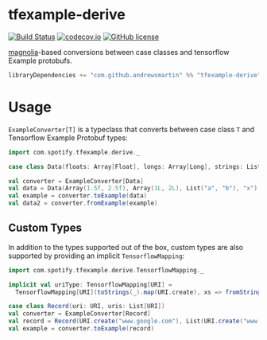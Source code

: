 tfexample-derive
==================

[![Build Status](https://travis-ci.com/andrewsmartin/tfexample-derive.svg?branch=master)](https://travis-ci.org/andrewsmartin/tfexample-derive)
[![codecov.io](https://codecov.io/github/andrewsmartin/tfexample-derive/coverage.svg?branch=master)](https://codecov.io/github/andrewsmartin/tfexample-derive?branch=master)
[![GitHub license](https://img.shields.io/github/license/andrewsmartin/tfexample-derive.svg)](./LICENSE)

[magnolia](https://github.com/propensive/magnolia)-based conversions between case classes and tensorflow Example protobufs.


```scala
libraryDependencies += "com.github.andrewsmartin" %% "tfexample-derive" % "0.1.0"
```

# Usage

`ExampleConverter[T]` is a typeclass that converts between case class `T` and Tensorflow Example Protobuf types:

```scala
import com.spotify.tfexample.derive._

case class Data(floats: Array[Float], longs: Array[Long], strings: List[String], label: String)

val converter = ExampleConverter[Data]
val data = Data(Array(1.5f, 2.5f), Array(1L, 2L), List("a", "b"), "x")
val example = converter.toExample(data)
val data2 = converter.fromExample(example)
```

## Custom Types

In addition to the types supported out of the box, custom types are also supported by providing an implicit `TensorflowMapping`:

```scala
import com.spotify.tfexample.derive.TensorflowMapping._

implicit val uriType: TensorflowMapping[URI] =
  TensorflowMapping[URI](toStrings(_).map(URI.create), xs => fromStrings(xs.map(_.toString)))

case class Record(uri: URI, uris: List[URI])
val converter = ExampleConverter[Record]
val record = Record(URI.create("www.google.com"), List(URI.create("www.foobar.com")))
val example = converter.toExample(record)
```